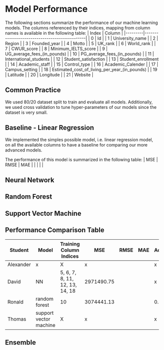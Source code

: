 # Model Performance
The following sections summarize the performance of our machine learning models. The columns referenced by their indices, mapping from column names is available in the following table:
|  Index  | Column                                         |
|---------|------------------------------------------------|
|  0      | Id                                             |
|  1      | University_name                                |
|  2      | Region                                         |
|  3      | Founded_year                                   |
|  4      | Motto                                          |
|  5      | UK_rank                                        |
|  6      | World_rank                                     |
|  7      | CWUR_score                                     |
|  8      | Minimum_IELTS_score                            |
|  9      | UG_average_fees_(in_pounds)                    |
|  10     | PG_average_fees_(in_pounds)                    |
|  11     | International_students                         |
|  12     | Student_satisfaction                           |
|  13     | Student_enrollment                             |
|  14     | Academic_staff                                 |
|  15     | Control_type                                   |
|  16     | Academic_Calender                              |
|  17     | Campus_setting                                 |
|  18     | Estimated_cost_of_living_per_year_(in_pounds)  |
|  19     | Latitude                                       |
|  20     | Longitude                                      |
|  21     | Website                                        |

## Common Practice
We used 80/20 dataset split to train and evaluate all models. Additionally, we used cross validation to tune hyper-parameters of our models since the dataset is very small.

## Baseline - Linear Regression
We implemented the simples possible model, i.e. linear regression model, on all the available columns to have a baseline for comparing our more advanced models. 

The performance of this model is summarized in the following table:
| MSE        | RMSE       | MAE        |
|            |            |            |

## Neural Network

## Random Forest

## Support Vector Machine

## Performance Comparison Table
| Student            | Model                    | Training Column Indices         | MSE        | RMSE       | MAE        | Accuracy |
|--------------------| -------------------------|---------------------------------|------------|------------|------------|----------|
| Alexander          | x                        | X                               | x          |            |            | x        |
| David              | NN                       | 5, 6, 7, 8, 11, 12, 13, 14, 18  | 2971490.75 |            |            | x        |
| Ronald             | random forest            | 10                              | 3074441.13 |            |            | 0.49     |
| Thomas             | support vector machine   | X                               | x          |            |            | x        |

## Ensemble

